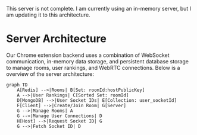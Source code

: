 This server is not complete. I am currently using an in-memory server, but I am updating it to this architecture.

# Server Architecture

Our Chrome extension backend uses a combination of WebSocket communication, in-memory data storage, and persistent database storage to manage rooms, user rankings, and WebRTC connections. Below is a overview of the server architecture:

```mermaid
graph TD
    A[Redis] -->|Rooms| B[Set: roomId:hostPublicKey]
    A -->|User Rankings| C[Sorted Set: roomId]
    D[MongoDB] -->|User Socket IDs| E[Collection: user_socketId]
    F[Client] -->|Create/Join Room| G[Server]
    G -->|Manage Rooms| A
    G -->|Manage User Connections| D
    H[Host] -->|Request Socket ID| G
    G -->|Fetch Socket ID| D
```
